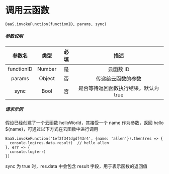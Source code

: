 # 调用云函数

`BaaS.invokeFunction(functionID, params, sync)`

##### 参数说明

|    参数名   |  类型   |  必填  |   描述   |
| :--------: | :----: | :----: | :-----: |
| functionID | Number |   是   | 云函数 ID |
|   params   | Object |   否   | 传递给云函数的参数 |
|    sync    |  Bool  |   否   | 是否等待返回函数执行结果，默认为 true |

##### 请求示例

假设已经创建了一个云函数 helloWorld，其接受一个 name 作为参数，返回 hello ${name}，可通过以下方式在云函数中进行调用

```
BaaS.invokeFunction('1ef2f34tdgdf43r4', {name: 'allen'}).then(res => {
  console.log(res.data.result)  // hello allen
}, err => {
  console.log(err)
})
```

sync 为 true 时，res.data 中会包含 result 字段，用于表示函数的返回值